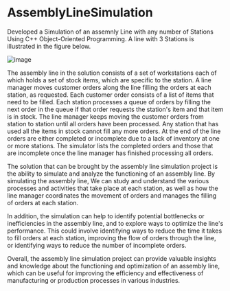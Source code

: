 # AssemblyLineSimulation

Developed a Simulation of an assemnly Line with any number of Stations Using C++ Object-Oriented Programming.
A line with 3 Stations is illustrated in the figure below.


![image](https://user-images.githubusercontent.com/121736818/210157518-bbf19d92-bcfc-4d58-a2e6-a8683368d0f6.png)


The assembly line in the solution consists of a set of workstations each of which holds a set of stock items, which are specific to the station. A line 
manager moves customer orders along the line filling the orders at each station, as requested. Each customer order consists of a list of items that need to 
be filled. Each station processes a queue of orders by filling the next order in the queue if that order requests the station's item and that item is in 
stock. The line manager keeps moving the customer orders from station to station until all orders have been processed. Any station that has used all the 
items in stock cannot fill any more orders. At the end of the line orders are either completed or incomplete due to a lack of inventory at one or more 
stations. The simulator lists the completed orders and those that are incomplete once the line manager has finished processing all orders.

The solution that can be brought by the assembly line simulation project is the ability to simulate and analyze the functioning of an 
assembly line. By simulating the assembly line, We can study and understand the various processes and activities that take place at each station, as well 
as how the line manager coordinates the movement of orders and manages the filling of orders at each station.

In addition, the simulation can help to identify potential bottlenecks or inefficiencies in the assembly line, and to explore ways to optimize the 
line's performance. This could involve identifying ways to reduce the time it takes to fill orders at each station, improving the flow of orders through 
the line, or identifying ways to reduce the number of incomplete orders.

Overall, the assembly line simulation project can provide valuable insights and knowledge about the functioning and optimization of an assembly line, which 
can be useful for improving the efficiency and effectiveness of manufacturing or production processes in various industries.




